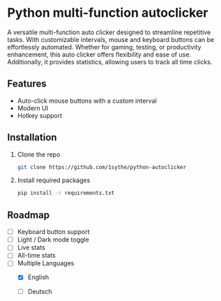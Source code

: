 
# Python multi-function autoclicker

A versatile multi-function auto clicker designed to streamline repetitive tasks. With customizable intervals, mouse and keyboard buttons can be effortlessly automated. Whether for gaming, testing, or productivity enhancement, this auto clicker offers flexibility and ease of use. Additionally, it provides statistics, allowing users to track all time clicks.


## Features

- Auto-click mouse buttons with a custom interval
- Modern UI
- Hotkey support


## Installation

1. Clone the repo
   ```sh
   git clone https://github.com/1sythe/python-autoclicker
   ```
3. Install required packages
   ```sh
   pip install -r requirements.txt
   ```
    
## Roadmap

- [ ] Keyboard button support
- [ ] Light / Dark mode toggle
- [ ] Live stats
- [ ] All-time stats
- [ ] Multiple Languages
    - [X] English
    - [ ] Deutsch

